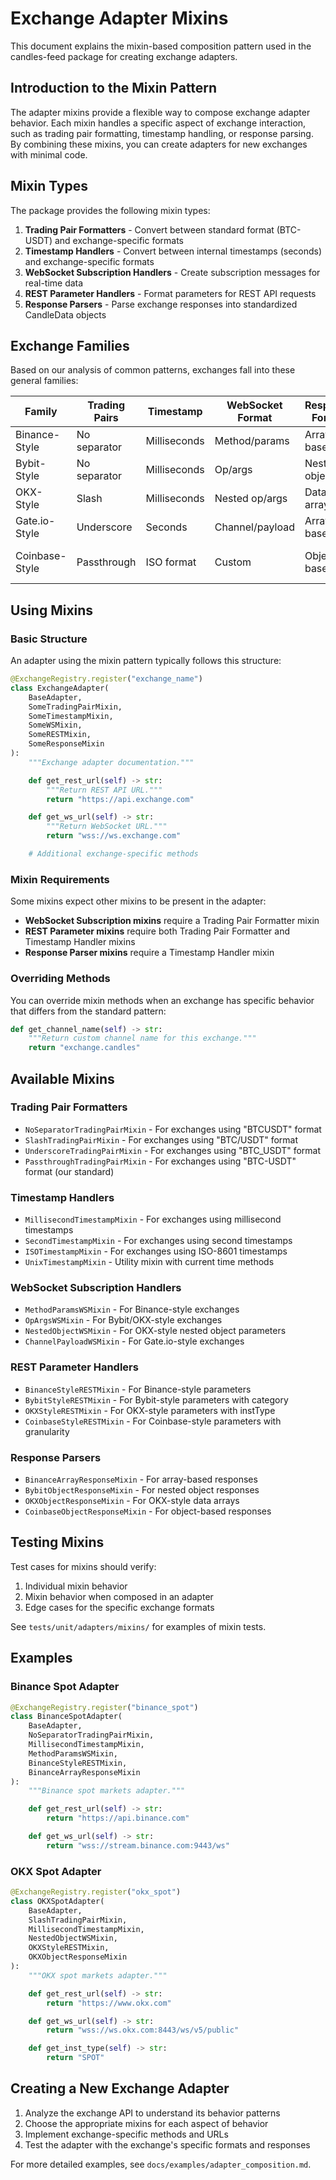 # Exchange Adapter Mixins

This document explains the mixin-based composition pattern used in the candles-feed package for creating exchange adapters.

## Introduction to the Mixin Pattern

The adapter mixins provide a flexible way to compose exchange adapter behavior. Each mixin handles a specific aspect of exchange interaction, such as trading pair formatting, timestamp handling, or response parsing. By combining these mixins, you can create adapters for new exchanges with minimal code.

## Mixin Types

The package provides the following mixin types:

1. **Trading Pair Formatters** - Convert between standard format (BTC-USDT) and exchange-specific formats
2. **Timestamp Handlers** - Convert between internal timestamps (seconds) and exchange-specific formats
3. **WebSocket Subscription Handlers** - Create subscription messages for real-time data
4. **REST Parameter Handlers** - Format parameters for REST API requests
5. **Response Parsers** - Parse exchange responses into standardized CandleData objects

## Exchange Families

Based on our analysis of common patterns, exchanges fall into these general families:

| Family | Trading Pairs | Timestamp | WebSocket Format | Response Format | Examples |
|--------|---------------|-----------|------------------|-----------------|----------|
| Binance-Style | No separator | Milliseconds | Method/params | Array-based | Binance, AscendEx |
| Bybit-Style | No separator | Milliseconds | Op/args | Nested objects | Bybit |
| OKX-Style | Slash | Milliseconds | Nested op/args | Data array | OKX |
| Gate.io-Style | Underscore | Seconds | Channel/payload | Array-based | Gate.io |
| Coinbase-Style | Passthrough | ISO format | Custom | Object-based | Coinbase Advanced Trade |

## Using Mixins

### Basic Structure

An adapter using the mixin pattern typically follows this structure:

```python
@ExchangeRegistry.register("exchange_name")
class ExchangeAdapter(
    BaseAdapter,
    SomeTradingPairMixin,
    SomeTimestampMixin,
    SomeWSMixin,
    SomeRESTMixin,
    SomeResponseMixin
):
    """Exchange adapter documentation."""

    def get_rest_url(self) -> str:
        """Return REST API URL."""
        return "https://api.exchange.com"

    def get_ws_url(self) -> str:
        """Return WebSocket URL."""
        return "wss://ws.exchange.com"

    # Additional exchange-specific methods
```

### Mixin Requirements

Some mixins expect other mixins to be present in the adapter:

- **WebSocket Subscription mixins** require a Trading Pair Formatter mixin
- **REST Parameter mixins** require both Trading Pair Formatter and Timestamp Handler mixins
- **Response Parser mixins** require a Timestamp Handler mixin

### Overriding Methods

You can override mixin methods when an exchange has specific behavior that differs from the standard pattern:

```python
def get_channel_name(self) -> str:
    """Return custom channel name for this exchange."""
    return "exchange.candles"
```

## Available Mixins

### Trading Pair Formatters

- `NoSeparatorTradingPairMixin` - For exchanges using "BTCUSDT" format
- `SlashTradingPairMixin` - For exchanges using "BTC/USDT" format
- `UnderscoreTradingPairMixin` - For exchanges using "BTC_USDT" format
- `PassthroughTradingPairMixin` - For exchanges using "BTC-USDT" format (our standard)

### Timestamp Handlers

- `MillisecondTimestampMixin` - For exchanges using millisecond timestamps
- `SecondTimestampMixin` - For exchanges using second timestamps
- `ISOTimestampMixin` - For exchanges using ISO-8601 timestamps
- `UnixTimestampMixin` - Utility mixin with current time methods

### WebSocket Subscription Handlers

- `MethodParamsWSMixin` - For Binance-style exchanges
- `OpArgsWSMixin` - For Bybit/OKX-style exchanges
- `NestedObjectWSMixin` - For OKX-style nested object parameters
- `ChannelPayloadWSMixin` - For Gate.io-style exchanges

### REST Parameter Handlers

- `BinanceStyleRESTMixin` - For Binance-style parameters
- `BybitStyleRESTMixin` - For Bybit-style parameters with category
- `OKXStyleRESTMixin` - For OKX-style parameters with instType
- `CoinbaseStyleRESTMixin` - For Coinbase-style parameters with granularity

### Response Parsers

- `BinanceArrayResponseMixin` - For array-based responses
- `BybitObjectResponseMixin` - For nested object responses
- `OKXObjectResponseMixin` - For OKX-style data arrays
- `CoinbaseObjectResponseMixin` - For object-based responses

## Testing Mixins

Test cases for mixins should verify:

1. Individual mixin behavior
2. Mixin behavior when composed in an adapter
3. Edge cases for the specific exchange formats

See `tests/unit/adapters/mixins/` for examples of mixin tests.

## Examples

### Binance Spot Adapter

```python
@ExchangeRegistry.register("binance_spot")
class BinanceSpotAdapter(
    BaseAdapter,
    NoSeparatorTradingPairMixin,
    MillisecondTimestampMixin,
    MethodParamsWSMixin,
    BinanceStyleRESTMixin,
    BinanceArrayResponseMixin
):
    """Binance spot markets adapter."""

    def get_rest_url(self) -> str:
        return "https://api.binance.com"

    def get_ws_url(self) -> str:
        return "wss://stream.binance.com:9443/ws"
```

### OKX Spot Adapter

```python
@ExchangeRegistry.register("okx_spot")
class OKXSpotAdapter(
    BaseAdapter,
    SlashTradingPairMixin,
    MillisecondTimestampMixin,
    NestedObjectWSMixin,
    OKXStyleRESTMixin,
    OKXObjectResponseMixin
):
    """OKX spot markets adapter."""

    def get_rest_url(self) -> str:
        return "https://www.okx.com"

    def get_ws_url(self) -> str:
        return "wss://ws.okx.com:8443/ws/v5/public"

    def get_inst_type(self) -> str:
        return "SPOT"
```

## Creating a New Exchange Adapter

1. Analyze the exchange API to understand its behavior patterns
2. Choose the appropriate mixins for each aspect of behavior
3. Implement exchange-specific methods and URLs
4. Test the adapter with the exchange's specific formats and responses

For more detailed examples, see `docs/examples/adapter_composition.md`.
